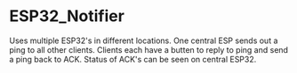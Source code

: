 # ESP32_Notifier

Uses multiple ESP32's in different locations. One central ESP sends out a ping to all other clients. Clients each have a butten to reply to ping and send a ping back to ACK. Status of ACK's can be seen on central ESP32.
